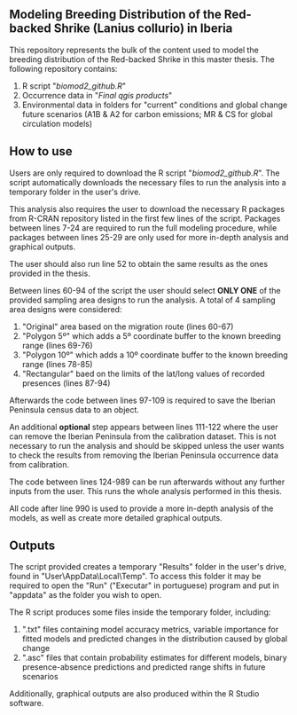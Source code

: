 **Modeling Breeding Distribution of the Red-backed Shrike (Lanius collurio) in Iberia**
-
This repository represents the bulk of the content used to model the breeding distribution of the Red-backed Shrike in this master thesis.
The following repository contains:

  1. R script "_biomod2_github.R_"
  2. Occurrence data in "_Final qgis products_"
  3. Environmental data in folders for "current" conditions and global change future scenarios (A1B & A2 for carbon emissions; MR & CS for global circulation models)

**How to use**
-

Users are only required to download the R script "_biomod2_github.R_". The script automatically downloads the necessary files to run the analysis into a temporary folder in the user's drive.

This analysis also requires the user to download the necessary R packages from R-CRAN repository listed in the first few lines of the script. Packages between lines 7-24 are required to run the full modeling procedure, while packages between lines 25-29 are only used for more in-depth analysis and graphical outputs.

The user should also run line 52 to obtain the same results as the ones provided in the thesis.

Between lines 60-94 of the script the user should select **ONLY ONE** of the provided sampling area designs to run the analysis. A total of 4 sampling area designs were considered:
  1. "Original" area based on the migration route (lines 60-67)
  2. "Polygon 5º" which adds a 5º coordinate buffer to the known breeding range (lines 69-76)
  3. "Polygon 10º" which adds a 10º coordinate buffer to the known breeding range (lines 78-85)
  4. "Rectangular" baed on the limits of the lat/long values of recorded presences (lines 87-94)

Afterwards the code between lines 97-109 is required to save the Iberian Peninsula census data to an object.

An additional **optional** step appears between lines 111-122 where the user can remove the Iberian Peninsula from the calibration dataset. This is not necessary to run the analysis and should be skipped unless the user wants to check the results from removing the Iberian Peninsula occurrence data from calibration.

The code between lines 124-989 can be run afterwards without any further inputs from the user. This runs the whole analysis performed in this thesis.

All code after line 990 is used to provide a more in-depth analysis of the models, as well as create more detailed graphical outputs.

**Outputs**
-

The script provided creates a temporary "Results" folder in the user's drive, found in "User\AppData\Local\Temp\". To access this folder it may be required to open the "Run" ("Executar" in portuguese) program and put in "appdata" as the folder you wish to open.

The R script produces some files inside the temporary folder, including:
  1. ".txt" files containing model accuracy metrics, variable importance for fitted models and predicted changes in the distribution caused by global change
  2. ".asc" files that contain probability estimates for different models, binary presence-absence predictions and predicted range shifts in future scenarios

Additionally, graphical outputs are also produced within the R Studio software.
